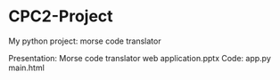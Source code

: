 # CPC2-Project
My python project: morse code translator

Presentation: Morse code translator web application.pptx
Code: app.py
      main.html

